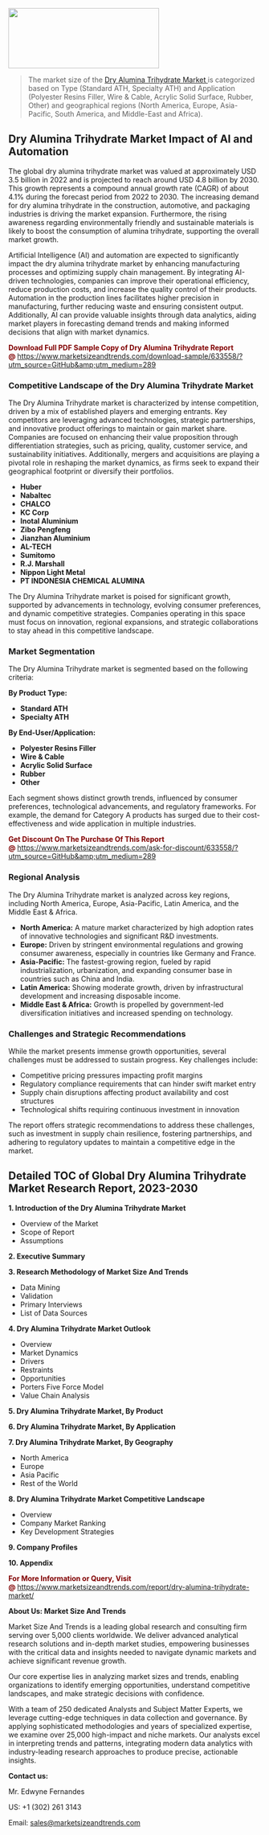 <img src="https://100x100musica.es/wp-content/uploads/2024/12/Verified-Market-Reports-4-300x120.jpg" alt="" width="300" height="120" class="alignnone size-medium wp-image-100382" /><blockquote><p>The market size of the <a href="https://www.marketsizeandtrends.com/download-sample/633558/?utm_source=GitHub&amp;utm_medium=289" target="_blank">Dry Alumina Trihydrate Market </a>is categorized based on Type (Standard ATH, Specialty ATH) and Application (Polyester Resins Filler, Wire & Cable, Acrylic Solid Surface, Rubber, Other) and geographical regions (North America, Europe, Asia-Pacific, South America, and Middle-East and Africa).</p></blockquote><p><h2>Dry Alumina Trihydrate Market Impact of AI and Automation</h2><p>The global dry alumina trihydrate market was valued at approximately USD 3.5 billion in 2022 and is projected to reach around USD 4.8 billion by 2030. This growth represents a compound annual growth rate (CAGR) of about 4.1% during the forecast period from 2022 to 2030. The increasing demand for dry alumina trihydrate in the construction, automotive, and packaging industries is driving the market expansion. Furthermore, the rising awareness regarding environmentally friendly and sustainable materials is likely to boost the consumption of alumina trihydrate, supporting the overall market growth.</p><p>Artificial Intelligence (AI) and automation are expected to significantly impact the dry alumina trihydrate market by enhancing manufacturing processes and optimizing supply chain management. By integrating AI-driven technologies, companies can improve their operational efficiency, reduce production costs, and increase the quality control of their products. Automation in the production lines facilitates higher precision in manufacturing, further reducing waste and ensuring consistent output. Additionally, AI can provide valuable insights through data analytics, aiding market players in forecasting demand trends and making informed decisions that align with market dynamics.</p></p><p><strong><span style="color: #800000;">Download Full PDF Sample Copy of Dry Alumina Trihydrate Report @</span>&nbsp;</strong><a href="https://www.marketsizeandtrends.com/download-sample/633558/?utm_source=GitHub&amp;utm_medium=289">https://www.marketsizeandtrends.com/download-sample/633558/?utm_source=GitHub&amp;utm_medium=289</a></p><h3>Competitive Landscape of the Dry Alumina Trihydrate Market</h3><p>The Dry Alumina Trihydrate market is characterized by intense competition, driven by a mix of established players and emerging entrants. Key competitors are leveraging advanced technologies, strategic partnerships, and innovative product offerings to maintain or gain market share. Companies are focused on enhancing their value proposition through differentiation strategies, such as pricing, quality, customer service, and sustainability initiatives. Additionally, mergers and acquisitions are playing a pivotal role in reshaping the market dynamics, as firms seek to expand their geographical footprint or diversify their portfolios.</p><p><strong><p><ul><li>Huber </li><li> Nabaltec </li><li> CHALCO </li><li> KC Corp </li><li> Inotal Aluminium </li><li> Zibo Pengfeng </li><li> Jianzhan Aluminium </li><li> AL-TECH </li><li> Sumitomo </li><li> R.J. Marshall </li><li> Nippon Light Metal </li><li> PT INDONESIA CHEMICAL ALUMINA</p></li></ul></p></strong></p><p>The Dry Alumina Trihydrate market is poised for significant growth, supported by advancements in technology, evolving consumer preferences, and dynamic competitive strategies. Companies operating in this space must focus on innovation, regional expansions, and strategic collaborations to stay ahead in this competitive landscape.</p><h3>Market Segmentation</h3><p>The Dry Alumina Trihydrate market is segmented based on the following criteria:</p><p><strong>By Product Type:</strong></p><p><strong><p><ul><li>Standard ATH </li><li> Specialty ATH</p></li></ul></p></strong></p><p><strong>By End-User/Application:</strong></p><p><strong><p><ul><li>Polyester Resins Filler </li><li> Wire & Cable </li><li> Acrylic Solid Surface </li><li> Rubber </li><li> Other</p></li></ul></p></strong></p><p>Each segment shows distinct growth trends, influenced by consumer preferences, technological advancements, and regulatory frameworks. For example, the demand for Category A products has surged due to their cost-effectiveness and wide application in multiple industries.</p><p><strong><span style="color: #800000;">Get Discount On The Purchase Of This Report @&nbsp;</span></strong><a href="https://www.marketsizeandtrends.com/ask-for-discount/633558/?utm_source=GitHub&amp;utm_medium=289">https://www.marketsizeandtrends.com/ask-for-discount/633558/?utm_source=GitHub&amp;utm_medium=289</a></p><h3>Regional Analysis</h3><p>The Dry Alumina Trihydrate market is analyzed across key regions, including North America, Europe, Asia-Pacific, Latin America, and the Middle East &amp; Africa.</p><ul><li><strong>North America:</strong> A mature market characterized by high adoption rates of innovative technologies and significant R&amp;D investments.</li><li><strong>Europe:</strong> Driven by stringent environmental regulations and growing consumer awareness, especially in countries like Germany and France.</li><li><strong>Asia-Pacific:</strong> The fastest-growing region, fueled by rapid industrialization, urbanization, and expanding consumer base in countries such as China and India.</li><li><strong>Latin America:</strong> Showing moderate growth, driven by infrastructural development and increasing disposable income.</li><li><strong>Middle East &amp; Africa:</strong> Growth is propelled by government-led diversification initiatives and increased spending on technology.</li></ul><h3>Challenges and Strategic Recommendations</h3><p>While the market presents immense growth opportunities, several challenges must be addressed to sustain progress. Key challenges include:</p><ul><li>Competitive pricing pressures impacting profit margins</li><li>Regulatory compliance requirements that can hinder swift market entry</li><li>Supply chain disruptions affecting product availability and cost structures</li><li>Technological shifts requiring continuous investment in innovation</li></ul><p>The report offers strategic recommendations to address these challenges, such as investment in supply chain resilience, fostering partnerships, and adhering to regulatory updates to maintain a competitive edge in the market.</p><h2>Detailed TOC of Global Dry Alumina Trihydrate Market Research Report, 2023-2030</h2><p><strong>1. Introduction of the Dry Alumina Trihydrate Market</strong></p><ul><li>Overview of the Market</li><li>Scope of Report</li><li>Assumptions&nbsp;</li></ul><p><strong>2. Executive Summary</strong></p><p><strong>3. Research Methodology of <strong>Market Size And Trends</strong></strong></p><ul><li>Data Mining</li><li>Validation</li><li>Primary Interviews</li><li>List of Data Sources&nbsp;</li></ul><p><strong>4. Dry Alumina Trihydrate Market Outlook</strong></p><ul><li>Overview</li><li>Market Dynamics</li><li>Drivers</li><li>Restraints</li><li>Opportunities</li><li>Porters Five Force Model</li><li>Value Chain Analysis&nbsp;</li></ul><p><strong>5. Dry Alumina Trihydrate Market, By Product</strong></p><p><strong>6. Dry Alumina Trihydrate Market, By Application</strong></p><p><strong>7. Dry Alumina Trihydrate Market, By Geography</strong></p><ul><li>North America</li><li>Europe</li><li>Asia Pacific</li><li>Rest of the World&nbsp;</li></ul><p><strong>8. Dry Alumina Trihydrate Market Competitive Landscape</strong></p><ul><li>Overview</li><li>Company Market Ranking</li><li>Key Development Strategies&nbsp;</li></ul><p><strong>9. Company Profiles</strong></p><p><strong>10. Appendix</strong></p><p><strong><span style="color: #800000;">For More Information or Query, Visit @&nbsp;</span></strong><a href="https://www.marketsizeandtrends.com/report/dry-alumina-trihydrate-market/">https://www.marketsizeandtrends.com/report/dry-alumina-trihydrate-market/</a></p><p></p><p><strong>About Us:&nbsp;Market Size And Trends</strong></p><p>Market Size And Trends&nbsp;is a leading global research and consulting firm serving over 5,000 clients worldwide. We deliver advanced analytical research solutions and in-depth market studies, empowering businesses with the critical data and insights needed to navigate dynamic markets and achieve significant revenue growth.</p><p>Our core expertise lies in analyzing market sizes and trends, enabling organizations to identify emerging opportunities, understand competitive landscapes, and make strategic decisions with confidence.</p><p>With a team of 250 dedicated Analysts and Subject Matter Experts, we leverage cutting-edge techniques in data collection and governance. By applying sophisticated methodologies and years of specialized expertise, we examine over 25,000 high-impact and niche markets. Our analysts excel in interpreting trends and patterns, integrating modern data analytics with industry-leading research approaches to produce precise, actionable insights.</p><p><strong>Contact us:</strong></p><p>Mr. Edwyne Fernandes</p><p>US: +1 (302) 261 3143</p><p>Email: <a href="mailto:sales@marketsizeandtrends.com">sales@marketsizeandtrends.com</a>&nbsp;</p>
